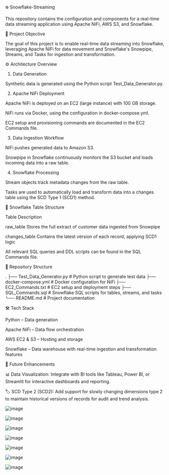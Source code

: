 ❄️ Snowflake-Streaming

This repository contains the configuration and components for a real-time data streaming application using Apache NiFi, AWS S3, and Snowflake.

📌 Project Objective

The goal of this project is to enable real-time data streaming into Snowflake, leveraging Apache NiFi for data movement and Snowflake's Snowpipe, Streams, and Tasks for ingestion and transformation.

⚙️ Architecture Overview

1. Data Generation

Synthetic data is generated using the Python script Test_Data_Generator.py.

2. Apache NiFi Deployment
   
Apache NiFi is deployed on an EC2 (large instance) with 100 GB storage.

NiFi runs via Docker, using the configuration in docker-compose.yml.

EC2 setup and provisioning commands are documented in the EC2 Commands file.

3. Data Ingestion Workflow

NiFi pushes generated data to Amazon S3.

Snowpipe in Snowflake continuously monitors the S3 bucket and loads incoming data into a raw table.

4. Snowflake Processing
   
Stream objects track metadata changes from the raw table.

Tasks are used to automatically load and transform data into a changes table using the SCD Type 1 (SCD1) method.

🧊 Snowflake Table Structure

Table	Description

raw_table	Stores the full extract of customer data ingested from Snowpipe

changes_table	Contains the latest version of each record, applying SCD1 logic

All relevant SQL queries and DDL scripts can be found in the SQL Commands file.

📁 Repository Structure

.
├── Test_Data_Generator.py       # Python script to generate test data
├── docker-compose.yml           # Docker configuration for NiFi
├── EC2_Commands.txt             # EC2 setup and deployment steps
├── SQL_Commands.sql             # Snowflake SQL scripts for tables, streams, and tasks
└── README.md                    # Project documentation

🛠️ Tech Stack

Python – Data generation

Apache NiFi – Data flow orchestration

AWS EC2 & S3 – Hosting and storage

Snowflake – Data warehouse with real-time ingestion and transformation features

🔮 Future Enhancements

📊 Data Visualization: Integrate with BI tools like Tableau, Power BI, or Streamlit for interactive dashboards and reporting.

🏷️ SCD Type 2 (SCD2): Add support for slowly changing dimensions type 2 to maintain historical versions of records for audit and trend analysis.



![image](https://github.com/user-attachments/assets/19b3bfd1-31f5-4bb9-b9eb-7679c8bfb71e)


![image](https://github.com/user-attachments/assets/57002cfd-4873-4d59-8ea6-210d02e55567)


![image](https://github.com/user-attachments/assets/550f1654-ba98-491c-b346-aca80f684599)


![image](https://github.com/user-attachments/assets/b7d13e58-8c3d-4efe-b538-cf26d57bae84)


![image](https://github.com/user-attachments/assets/e47de68b-3dc2-4481-a81a-3ddedec3774d)


![image](https://github.com/user-attachments/assets/8390b1bf-c320-4e6a-b375-3956fc3f91f5)


![image](https://github.com/user-attachments/assets/b91f0d53-4517-4e05-b553-622b374d4cca)
